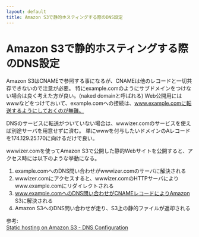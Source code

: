 ```yaml
---
layout: default
title: Amazon S3で静的ホスティングする際のDNS設定
---
```


# Amazon S3で静的ホスティングする際のDNS設定

Amazon S3はCNAMEで参照する事になるが、CNAMEは他のレコードと一切共存できないので注意が必要。
特にexample.comのようにサブドメインをつけない場合は良く考えた方が良い。(naked domainと呼ばれる)
Web公開用にはwwwなどをつけておいて、example.comへの接続は、www.example.comに転送するようにしておくのが無難。

DNSのサービスに転送がついていない場合は、wwwizer.comのサービスを使えば別途サーバを用意せずに済む。
単にwwwを付与したいドメインのAレコードを174.129.25.170に向けるだけで良い。

wwwizer.comを使ってAmazon S3で公開した静的Webサイトを公開すると、アクセス時には以下のような挙動になる。

1. example.comへのDNS問い合わせがwwwizer.comのサーバに解決される
2. wwwizer.comにアクセスすると、wwwizer.comのHTTPサーバによりwww.example.comにリダイレクトされる
3. www.example.comへのDNS問い合わせがCNAMEレコードによりAmazon S3に解決される
4. Amazon S3へのDNS問い合わせが走り、S3上の静的ファイルが返却される

参考:  
[Static hosting on Amazon S3 - DNS Configuration](http://stackoverflow.com/questions/8312162/static-hosting-on-amazon-s3-dns-configuration)
